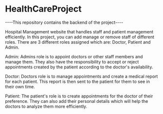 # HealthCareProject

----This repository contains the backend of the project----

Hospital Management website that handles staff and patient management efficiently. In this project, you can add manage or remove staff of different roles. 
There are 3 different roles assigned which are: Doctor, Patient and Admin.

Admin: Admins role is to appoint doctors or other staff members and manage them. They also have the responsibility to accept or reject appointments created by the patient according to the doctor's availability.

Doctor: Doctors role is to manage appointments and create a medical report for each patient. This report is then sent to the patient for them to see in their own time.

Patient: The patient's role is to create appointments for the doctor of their preference. They can also add their personal details which will help the doctors to analyze them more efficiently.
